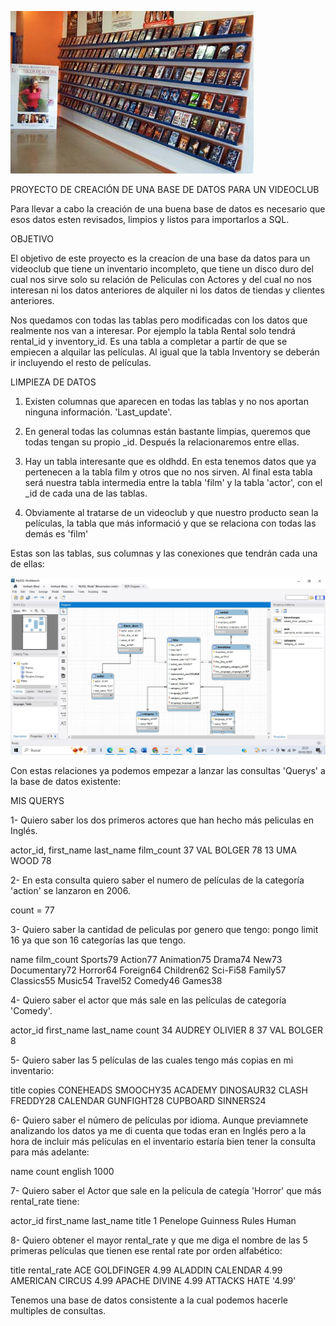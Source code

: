 ![VideoClub ](https://github.com/crisgo-data/sql-data-base-building/blob/main/imagenes/video-club.jpg)



PROYECTO DE CREACIÓN DE UNA BASE DE DATOS PARA UN VIDEOCLUB

Para llevar a cabo la creación de una buena base de datos es necesario que esos datos esten revisados, limpios y listos para importarlos a SQL.



OBJETIVO


El objetivo de este proyecto es la creacíon de una base da datos para un videoclub que tiene un inventario incompleto, que tiene un disco duro del cual nos sirve solo su relación de Peliculas con Actores y del cual no nos interesan ni los datos anteriores de alquiler ni los datos de tiendas y clientes anteriores.


Nos quedamos con todas las tablas pero modificadas con los datos que realmente nos van a interesar. Por ejemplo la tabla Rental solo tendrá rental_id y inventory_id. Es una tabla a completar a partír de que se empiecen a alquilar las películas. Al igual que la tabla Inventory se deberán ir incluyendo el resto de películas.


LIMPIEZA DE DATOS


1. Existen columnas que aparecen en todas las tablas y no nos aportan ninguna información. 'Last_update'.

2. En general todas las columnas están bastante limpias, queremos que todas tengan su propio _id. Después la relacionaremos entre ellas.

3. Hay un tabla interesante que es oldhdd. En esta tenemos datos que ya pertenecen a la tabla film y otros que no nos sirven. Al final esta tabla será nuestra tabla intermedia entre la tabla 'film' y la tabla 'actor', con el _id de cada una de las tablas.

4. Obviamente al tratarse de un videoclub y que nuestro producto sean la películas, la tabla que más informació y que se relaciona con todas las demás es 'film'

Estas son las tablas, sus columnas y las conexiones que tendrán cada una de ellas:


![Diagrama relaciones ](https://github.com/crisgo-data/sql-data-base-building/blob/main/imagenes/diagrama.jpg)


Con estas relaciones ya podemos empezar a lanzar las consultas 'Querys' a la base de datos existente:



MIS QUERYS

1- Quiero saber los dos primeros actores que han hecho más peliculas en Inglés.


actor_id,  first_name    last_name   film_count
37      VAL        BOLGER       78
13      UMA        WOOD        78



2- En esta consulta quiero saber el numero de películas de la categoría 'action' se lanzaron en 2006.


count = 77



3- Quiero saber la cantidad de peliculas por genero que tengo:  pongo limit 16 ya que son 16 categorías las que tengo.

name film_count
Sports79
Action77
Animation75
Drama74
New73
Documentary72
Horror64
Foreign64
Children62
Sci-Fi58
Family57
Classics55
Music54
Travel52
Comedy46
Games38




4- Quiero saber el actor que más sale en las películas de categoría 'Comedy'.

actor_id   first_name  last_name    count
 34    AUDREY     OLIVIER    8
 37      VAL      BOLGER     8
 
 


5- Quiero saber las 5 películas de las cuales tengo más copias en mi inventario:

title copies
CONEHEADS SMOOCHY35
ACADEMY DINOSAUR32
CLASH FREDDY28
CALENDAR GUNFIGHT28
CUPBOARD SINNERS24




6- Quiero saber el número de películas por idioma. Aunque previamnete analizando los datos 
ya me di cuenta que todas eran en Inglés pero a la hora de incluir más películas en el inventario estaría bien tener la consulta para más adelante:



name      count
english   1000




7- Quiero saber el Actor que sale en la película de categía 'Horror' que más rental_rate tiene:

actor_id first_name last_name title
1       Penelope    Guinness  Rules Human 
    
    
    

8- Quiero obtener el mayor rental_rate y que me diga el nombre de las 5 primeras películas que tienen ese rental rate por orden alfabético:

 title                  rental_rate
ACE GOLDFINGER         4.99
ALADDIN CALENDAR       4.99
AMERICAN CIRCUS        4.99
APACHE DIVINE          4.99
ATTACKS HATE          '4.99'



Tenemos una base de datos consistente a la cual podemos hacerle multiples de consultas.
